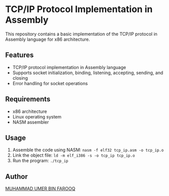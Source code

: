 <h1>TCP/IP Protocol Implementation in Assembly</h1>

<p>This repository contains a basic implementation of the TCP/IP protocol in Assembly language for x86 architecture.</p>

<h2>Features</h2>

<ul>
    <li>TCP/IP protocol implementation in Assembly language</li>
    <li>Supports socket initialization, binding, listening, accepting, sending, and closing</li>
    <li>Error handling for socket operations</li>
</ul>

<h2>Requirements</h2>

<ul>
    <li>x86 architecture</li>
    <li>Linux operating system</li>
    <li>NASM assembler</li>
</ul>

<h2>Usage</h2>

<ol>
    <li>Assemble the code using NASM: <code>nasm -f elf32 tcp_ip.asm -o tcp_ip.o</code></li>
    <li>Link the object file: <code>ld -m elf_i386 -s -o tcp_ip tcp_ip.o</code></li>
    <li>Run the program: <code>./tcp_ip</code></li>
</ol>

<h2>Author</h2>

<p><a href="(link unavailable)">MUHAMMAD UMER BIN FAROOQ</a></p>
